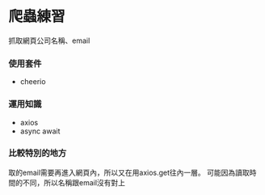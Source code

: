 # 爬蟲練習
抓取網頁公司名稱、email

### 使用套件
- cheerio

### 運用知識
- axios
- async await

### 比較特別的地方
取的email需要再進入網頁內，所以又在用axios.get往內一層。
可能因為讀取時間的不同，所以名稱跟email沒有對上
